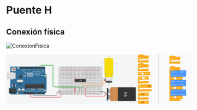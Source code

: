 # Puente H

## Conexión física

![ConexionFisica](https://github.com/angelumoca21/TallerArduinoPILARES/blob/main/6.Puente%20H/conexi%C3%B3nFisica.jpg)

![ConexionyBloques](https://github.com/angelumoca21/TallerArduinoPILARES/blob/main/6.Puente%20H/puenteHBloques.png)
